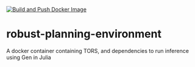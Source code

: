 [![Build and Push Docker Image](https://github.com/ReubenJ/robust-planning-environment/actions/workflows/build-and-push-image.yaml/badge.svg)](https://github.com/ReubenJ/robust-planning-environment/actions/workflows/build-and-push-image.yaml)

# robust-planning-environment
A docker container containing TORS, and dependencies to run inference using Gen in Julia
